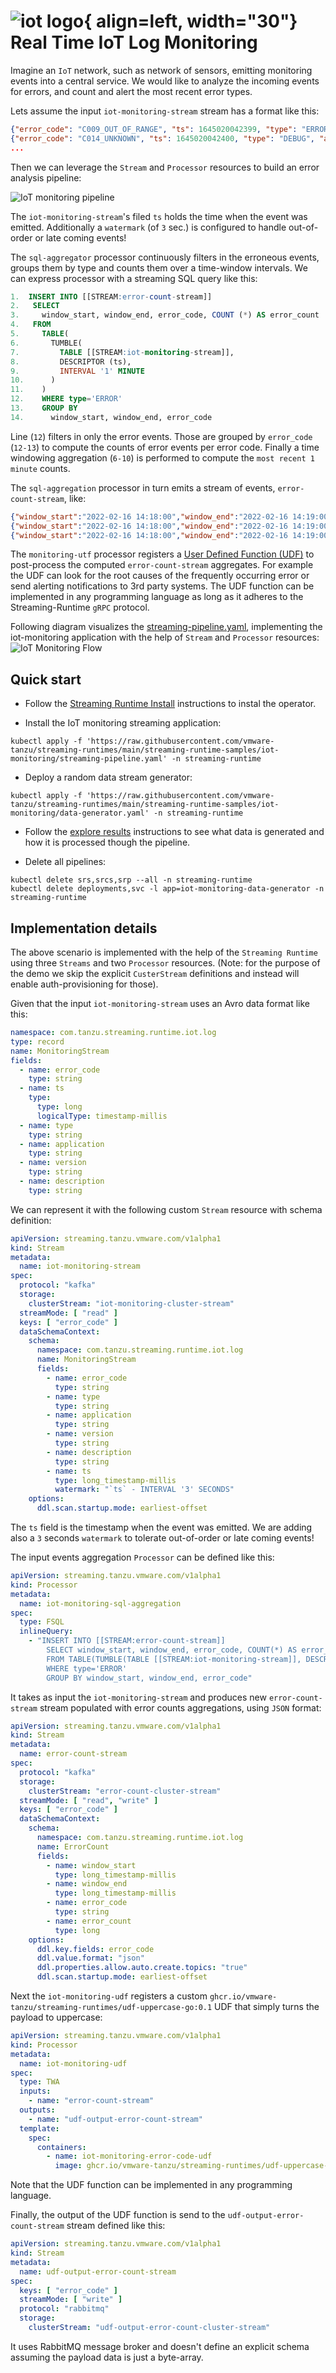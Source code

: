 # ![iot logo](./iot-logo.png){ align=left, width="30"}  Real Time IoT Log Monitoring

Imagine an `IoT` network, such as network of sensors, emitting monitoring events into a central service. 
We would like to analyze the incoming events for errors, and count and alert the most recent error types.

Lets assume the input `iot-monitoring-stream` stream has a format like this:

```json
{"error_code": "C009_OUT_OF_RANGE", "ts": 1645020042399, "type": "ERROR", "application": "Hatity", "version": "1.16.4 ", "description": "Chuck Norris can binary search unsorted data."}
{"error_code": "C014_UNKNOWN", "ts": 1645020042400, "type": "DEBUG", "application": "Mat Lam Tam", "version": "5.0.9 ", "description": "Chuck Norris doesn't bug hunt, as that signifies a probability of failure. He goes bug killing."}
...
```

Then we can leverage the `Stream` and `Processor` resources to build an error analysis pipeline:

![IoT monitoring pipeline](iot-monitoring-sr-pipeline.svg)

The `iot-monitoring-stream`'s filed `ts` holds the time when the event was emitted. 
Additionally a `watermark` (of `3` sec.) is configured to handle out-of-order or late coming events!

The `sql-aggregator` processor continuously filters in the erroneous events, groups them by type and counts them over a time-window intervals.
We can express processor with a streaming SQL query like this:

```sql
1.  INSERT INTO [[STREAM:error-count-stream]] 
2.   SELECT
3.     window_start, window_end, error_code, COUNT (*) AS error_count
4.   FROM
5.     TABLE(
6.       TUMBLE(
7.         TABLE [[STREAM:iot-monitoring-stream]],
8.         DESCRIPTOR (ts),
9.         INTERVAL '1' MINUTE
10.      )
11.    )
12.    WHERE type='ERROR'
13.    GROUP BY
14.      window_start, window_end, error_code
```

Line (`12`) filters in only the error events.
Those are grouped by `error_code` (`12-13`) to compute the counts of error events per error code.
Finally a time windowing aggregation (`6-10`) is performed to compute the `most recent 1 minute` counts.

The `sql-aggregation` processor in turn emits a stream of events, `error-count-stream`, like:

```json
{"window_start":"2022-02-16 14:18:00","window_end":"2022-02-16 14:19:00","error_code":"C007_INVALID_ARGUMENT","error_count":16}
{"window_start":"2022-02-16 14:18:00","window_end":"2022-02-16 14:19:00","error_code":"C011_RESOURCE_EXHAUSTED","error_count":28}
{"window_start":"2022-02-16 14:18:00","window_end":"2022-02-16 14:19:00","error_code":"C008_NOT_FOUND","error_count":28}
```

The `monitoring-utf` processor registers a [User Defined Function (UDF)](../../user-defined-functions) to post-process the computed `error-count-stream` aggregates.
For example the UDF can look for the root causes of the frequently occurring error or send alerting notifications to 3rd party systems.
The UDF function can be implemented in any programming language as long as it adheres to the Streaming-Runtime `gRPC` protocol.

Following diagram visualizes the [streaming-pipeline.yaml](https://github.com/vmware-tanzu/streaming-runtimes/blob/main/streaming-runtime-samples/iot-monitoring/streaming-pipeline.yaml), implementing the iot-monitoring application with the help of `Stream` and `Processor` resources:
![IoT Monitoring Flow](iot-monitoring.svg)

## Quick start

- Follow the [Streaming Runtime Install](../../install.md) instructions to instal the operator.

- Install the IoT monitoring streaming application:

```shell
kubectl apply -f 'https://raw.githubusercontent.com/vmware-tanzu/streaming-runtimes/main/streaming-runtime-samples/iot-monitoring/streaming-pipeline.yaml' -n streaming-runtime
```

- Deploy a random data stream generator:
```shell
kubectl apply -f 'https://raw.githubusercontent.com/vmware-tanzu/streaming-runtimes/main/streaming-runtime-samples/iot-monitoring/data-generator.yaml' -n streaming-runtime
```

- Follow the [explore results](../../instructions/#explore-the-results) instructions to see what data is generated and how it is processed though the pipeline. 

- Delete all pipelines:
```shell
kubectl delete srs,srcs,srp --all -n streaming-runtime 
kubectl delete deployments,svc -l app=iot-monitoring-data-generator -n streaming-runtime
```

## Implementation details

The above scenario is implemented with the help of the `Streaming Runtime` using three `Streams`
and two `Processor` resources.
(Note: for the purpose of the demo we skip the explicit `CusterStream` definitions and instead will enable auth-provisioning for those).

Given that the input `iot-monitoring-stream` uses an Avro data format like this:

```yaml
namespace: com.tanzu.streaming.runtime.iot.log
type: record
name: MonitoringStream
fields:
  - name: error_code
    type: string
  - name: ts
    type:
      type: long
      logicalType: timestamp-millis
  - name: type
    type: string
  - name: application
    type: string
  - name: version
    type: string
  - name: description
    type: string
```

We can represent it with the following custom `Stream` resource with schema definition:

```yaml
apiVersion: streaming.tanzu.vmware.com/v1alpha1
kind: Stream
metadata:
  name: iot-monitoring-stream
spec:
  protocol: "kafka"
  storage:
    clusterStream: "iot-monitoring-cluster-stream"
  streamMode: [ "read" ]
  keys: [ "error_code" ]
  dataSchemaContext:
    schema:
      namespace: com.tanzu.streaming.runtime.iot.log
      name: MonitoringStream
      fields:
        - name: error_code
          type: string
        - name: type
          type: string
        - name: application
          type: string
        - name: version
          type: string
        - name: description
          type: string
        - name: ts
          type: long_timestamp-millis
          watermark: "`ts` - INTERVAL '3' SECONDS"
    options:
      ddl.scan.startup.mode: earliest-offset
```

The `ts` field is the timestamp when the event was emitted.
We are adding also a `3` seconds `watermark` to tolerate out-of-order or late coming events! 

The input events aggregation `Processor` can be defined like this: 

```yaml
apiVersion: streaming.tanzu.vmware.com/v1alpha1
kind: Processor
metadata:
  name: iot-monitoring-sql-aggregation
spec:
  type: FSQL
  inlineQuery:
    - "INSERT INTO [[STREAM:error-count-stream]] 
        SELECT window_start, window_end, error_code, COUNT(*) AS error_count 
        FROM TABLE(TUMBLE(TABLE [[STREAM:iot-monitoring-stream]], DESCRIPTOR(ts), INTERVAL '1' MINUTE)) 
        WHERE type='ERROR' 
        GROUP BY window_start, window_end, error_code"
```

It takes as input the `iot-monitoring-stream` and produces new `error-count-stream` stream populated with error counts aggregations, using `JSON` format:

```yaml
apiVersion: streaming.tanzu.vmware.com/v1alpha1
kind: Stream
metadata:
  name: error-count-stream
spec:
  protocol: "kafka"
  storage:
    clusterStream: "error-count-cluster-stream"
  streamMode: [ "read", "write" ]
  keys: [ "error_code" ]
  dataSchemaContext:
    schema:
      namespace: com.tanzu.streaming.runtime.iot.log
      name: ErrorCount
      fields:
        - name: window_start
          type: long_timestamp-millis
        - name: window_end
          type: long_timestamp-millis
        - name: error_code
          type: string
        - name: error_count
          type: long
    options:
      ddl.key.fields: error_code
      ddl.value.format: "json"
      ddl.properties.allow.auto.create.topics: "true"
      ddl.scan.startup.mode: earliest-offset
```

Next the `iot-monitoring-udf` registers a custom `ghcr.io/vmware-tanzu/streaming-runtimes/udf-uppercase-go:0.1` UDF that simply turns the payload to uppercase:

```yaml
apiVersion: streaming.tanzu.vmware.com/v1alpha1
kind: Processor
metadata:
  name: iot-monitoring-udf
spec:
  type: TWA
  inputs:
    - name: "error-count-stream"
  outputs:
    - name: "udf-output-error-count-stream"
  template:
    spec:
      containers:
        - name: iot-monitoring-error-code-udf
          image: ghcr.io/vmware-tanzu/streaming-runtimes/udf-uppercase-go:0.1

```

Note that the UDF function can be implemented in any programming language.

Finally, the output of the UDF function is send to the `udf-output-error-count-stream` stream defined like this: 

```yaml
apiVersion: streaming.tanzu.vmware.com/v1alpha1
kind: Stream
metadata:
  name: udf-output-error-count-stream
spec:
  keys: [ "error_code" ]
  streamMode: [ "write" ]
  protocol: "rabbitmq"
  storage:
    clusterStream: "udf-output-error-count-cluster-stream"
```

It uses RabbitMQ message broker and doesn't define an explicit schema assuming the payload data is just a byte-array.

